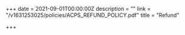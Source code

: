 +++
date = 2021-09-01T00:00:00Z
description = ""
link = "/v1631253025/policies/ACPS_REFUND_POLICY.pdf"
title = "Refund"

+++
